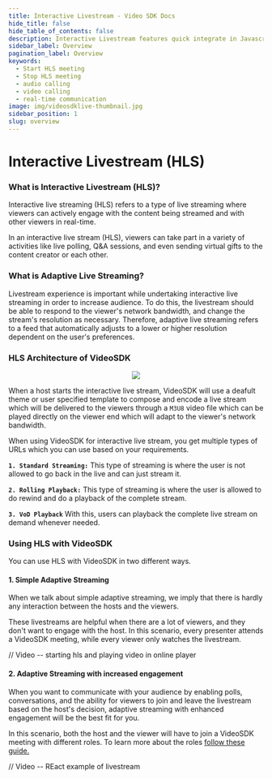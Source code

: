 ```yaml
---
title: Interactive Livestream - Video SDK Docs
hide_title: false
hide_table_of_contents: false
description: Interactive Livestream features quick integrate in Javascript, React JS, Android, IOS, React Native, Flutter with Video SDK to add live video & audio conferencing to your applications.
sidebar_label: Overview
pagination_label: Overview
keywords:
  - Start HLS meeting
  - Stop HLS meeting
  - audio calling
  - video calling
  - real-time communication
image: img/videosdklive-thumbnail.jpg
sidebar_position: 1
slug: overview
---
```


# Interactive Livestream (HLS)

### What is Interactive Livestream (HLS)?

Interactive live streaming (HLS) refers to a type of live streaming where viewers can actively engage with the content being streamed and with other viewers in real-time.

In an interactive live stream (HLS), viewers can take part in a variety of activities like live polling, Q&A sessions, and even sending virtual gifts to the content creator or each other.

### What is Adaptive Live Streaming?

Livestream experience is important while undertaking interactive live streaming in order to increase audience. To do this, the livestream should be able to respond to the viewer's network bandwidth, and change the stream's resolution as necessary. Therefore, adaptive live streaming refers to a feed that automatically adjusts to a lower or higher resolution dependent on the user's preferences.

### HLS Architecture of VideoSDK

<center>
<img src='https://cdn.videosdk.live/website-resources/docs-resources/mobile_hls.png' />
</center>

When a host starts the interactive live stream, VideoSDK will use a deafult theme or user specified template to compose and encode a live stream which will be delivered to the viewers through a `M3U8` video file which can be played directly on the viewer end which will adapt to the viewer's network bandwidth.

When using VideoSDK for interactive live stream, you get multiple types of URLs which you can use based on your requirements.

**`1. Standard Streaming:`** This type of streaming is where the user is not allowed to go back in the live and can just stream it.

**`2. Rolling Playback:`** This type of streaming is where the user is allowed to do rewind and do a playback of the complete stream.

**`3. VoD Playback`** With this, users can playback the complete live stream on demand whenever needed.

### Using HLS with VideoSDK

You can use HLS with VideoSDK in two different ways.

#### 1. Simple Adaptive Streaming

When we talk about simple adaptive streaming, we imply that there is hardly any interaction between the hosts and the viewers.

These livestreams are helpful when there are a lot of viewers, and they don't want to engage with the host. In this scenario, every presenter attends a VideoSDK meeting, while every viewer only watches the livestream.

// Video -- starting hls and playing video in online player

#### 2. Adaptive Streaming with increased engagement

When you want to communicate with your audience by enabling polls, conversations, and the ability for viewers to join and leave the livestream based on the host's decision, adaptive streaming with enhanced engagement will be the best fit for you.

In this scenario, both the host and the viewer will have to join a VideoSDK meeting with different roles. To learn more about the roles [follow these guide.](../handling-participants/manage-roles)

// Video -- REact example of livestream
